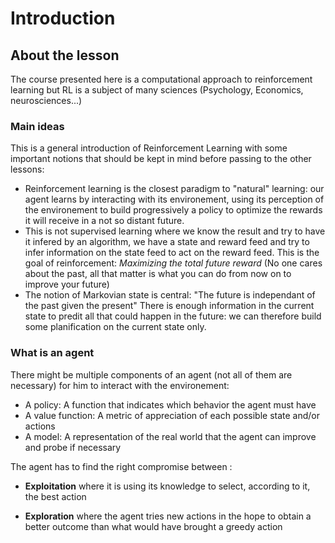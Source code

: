 # Introduction

## About the lesson
The course presented here is a computational approach to reinforcement learning but RL is a subject of many sciences (Psychology, Economics, neurosciences...)

### Main ideas
This is a general introduction of Reinforcement Learning with some important notions that should be kept in mind before passing to the other lessons:
* Reinforcement learning is the closest paradigm to "natural" learning:  our agent learns by interacting with its environement, using its perception of the environement to build progressively a policy to optimize the rewards it will receive in a not so distant future.
* This is not supervised learning where we know the result and try to have it infered by an algorithm, we have a state and reward feed and try to infer information on the state feed to act on the reward feed. This is the goal of reinforcement: _Maximizing the total future reward_ (No one cares about the past, all that matter is what you can do from now on to improve your future)
* The notion of Markovian state is central: "The future is independant of the past given the present" There is enough information in the current state to predit all that could happen in the future: we can therefore build some planification on the current state only.

### What is an agent

There might be multiple components of an agent (not all of them are necessary) for him to interact with the environement:
* A policy: A function that indicates which behavior the agent must have
* A value function: A metric of appreciation of each possible state and/or actions
* A model: A representation of the real world that the agent can improve and probe if necessary

The agent has to find the right compromise between :

* **Exploitation** where it is using its knowledge to select, according to it, the best action

* **Exploration** where the agent tries new actions in the hope to obtain a better outcome than what would have brought a greedy action

